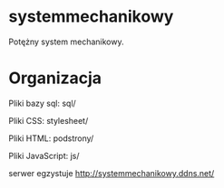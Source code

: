 # systemmechanikowy

Potężny system mechanikowy.

# Organizacja

Pliki bazy sql: sql/

Pliki CSS: stylesheet/

Pliki HTML: podstrony/

Pliki JavaScript: js/

serwer egzystuje http://systemmechanikowy.ddns.net/
